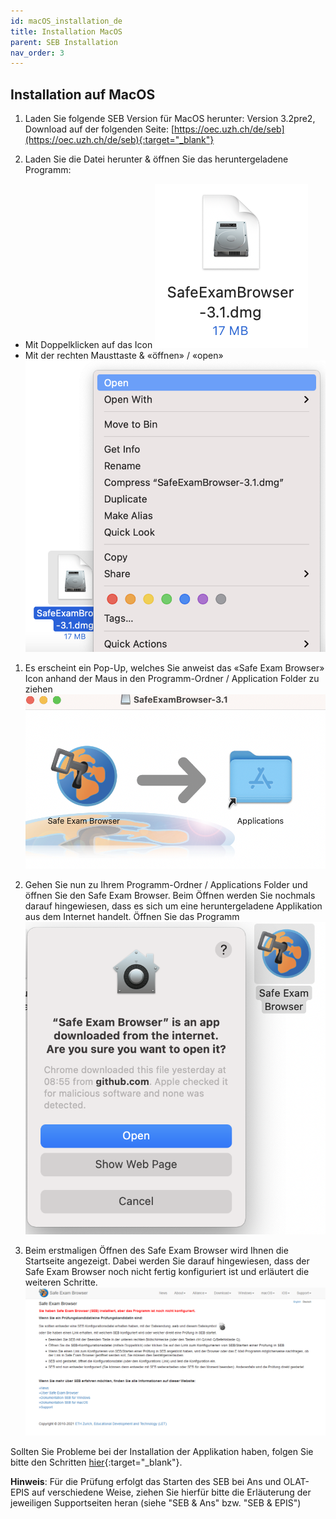 ```yaml
---
id: macOS_installation_de
title: Installation MacOS
parent: SEB Installation
nav_order: 3
---
```


## Installation auf MacOS

1. Laden Sie folgende SEB Version für MacOS herunter:
Version 3.2pre2, Download auf der folgenden Seite: [https://oec.uzh.ch/de/seb](https://oec.uzh.ch/de/seb){:target="_blank"}

1. Laden Sie die Datei herunter & öffnen Sie das heruntergeladene Programm:
* Mit Doppelklicken auf das Icon 
    [![MacOS-Download-2_1](assets/download-MacOS-step2_1.png)](assets/download-MacOS-step2_1.png)
* Mit der rechten Mausttaste & «öffnen» / «open»
    [![MacOS-Download-2_2](assets/download-MacOS-step2_2.png)](assets/download-MacOS-step2_2.png)

1. Es erscheint ein Pop-Up, welches Sie anweist das «Safe Exam Browser» Icon anhand der Maus in den Programm-Ordner / Application Folder zu ziehen 
[![MacOS-Download-3](assets/download-MacOS-step3.png)](assets/download-MacOS-step3.png)

1.	Gehen Sie nun zu Ihrem Programm-Ordner / Applications Folder und öffnen Sie den Safe Exam Browser. Beim Öffnen werden Sie nochmals darauf hingewiesen, dass es sich um eine heruntergeladene Applikation aus dem Internet handelt. Öffnen Sie das Programm
[![MacOS-Download-4](assets/download-MacOS-step4.png)](assets/download-MacOS-step4.png)

1. Beim erstmaligen Öffnen des Safe Exam Browser wird Ihnen die Startseite angezeigt. Dabei werden Sie darauf hingewiesen, dass der Safe Exam Browser noch nicht fertig konfiguriert ist und erläutert die weiteren Schritte. 
[![MacOS-Download-5](assets/download-MacOS-step5.png)](assets/download-MacOS-step5.png)


Sollten Sie Probleme bei der Installation der Applikation haben, folgen Sie bitte den Schritten [hier](https://uzh-oec.github.io/seb/installation_probleme.html){:target="_blank"}.

**Hinweis**: Für die Prüfung erfolgt das Starten des SEB bei Ans und OLAT-EPIS auf verschiedene Weise, ziehen Sie hierfür bitte die Erläuterung der jeweiligen Supportseiten heran (siehe "SEB & Ans" bzw. "SEB & EPIS")
